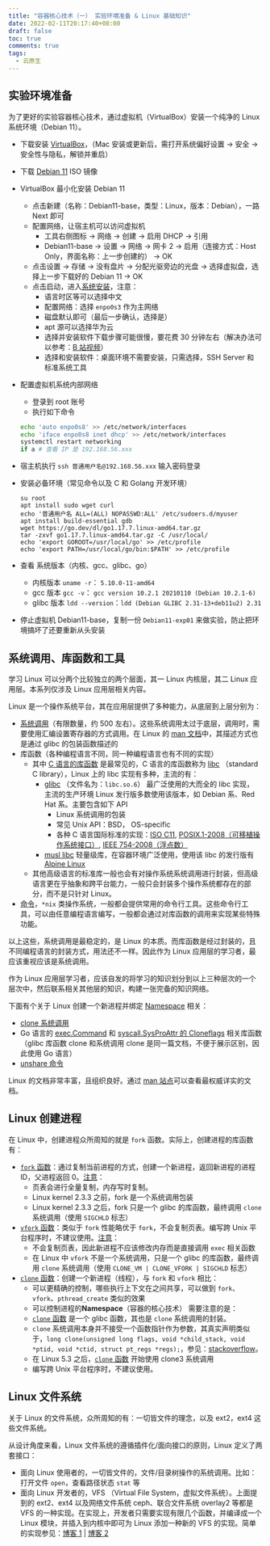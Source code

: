 ```yaml
---
title: "容器核心技术（一） 实验环境准备 & Linux 基础知识"
date: 2022-02-11T20:17:40+08:00
draft: false
toc: true
comments: true
tags:
  - 云原生
---
```


## 实验环境准备

为了更好的实验容器核心技术，通过虚拟机（VirtualBox）安装一个纯净的 Linux 系统环境（Debian 11）。

* 下载安装 [VirtualBox](https://www.virtualbox.org/)，（Mac 安装或更新后，需打开系统偏好设置 -> 安全 -> 安全性与隐私，解锁并重启）
* 下载 [Debian 11](https://www.debian.org/) ISO 镜像
* VirtualBox 最小化安装 Debian 11
    * 点击新建（名称：Debian11-base，类型：Linux，版本：Debian），一路 Next 即可
    * 配置网络，让宿主机可以访问虚拟机
        * 工具右侧图标 -> 网络 -> 创建 -> 启用 DHCP -> 引用
        * Debian11-base -> 设置 -> 网络 -> 网卡 2 -> 启用（连接方式：Host Only，界面名称：上一步创建的） -> OK
    * 点击设置 -> 存储 -> 没有盘片 -> 分配光驱旁边的光盘 -> 选择虚拟盘，选择上一步下载好的 Debian 11 -> OK
    * 点击启动，进入[系统安装](https://www.debian.org/releases/stable/amd64/ch06s03.zh-cn.html)，注意：
        * 语言时区等可以选择中文
        * 配置网络：选择 `enpo0s3` 作为主网络
        * 磁盘默认即可（最后一步确认，选择是）
        * apt 源可以选择华为云
        * 选择并安装软件下载步骤可能很慢，要花费 30 分钟左右（解决办法可以参考：[B 站视频](https://www.bilibili.com/video/av74615315/)）
        * 选择和安装软件：桌面环境不需要安装，只需选择，SSH Server 和 标准系统工具
* 配置虚拟机系统内部网络
    * 登录到 root 账号
    * 执行如下命令

    ```bash
    echo 'auto enpo0s8' >> /etc/network/interfaces
    echo 'iface enpo0s8 inet dhcp' >> /etc/network/interfaces
    systemctl restart networking
    if a # 查看 IP 是 192.168.56.xxx
    ```

* 宿主机执行 `ssh 普通用户名@192.168.56.xxx` 输入密码登录
* 安装必备环境（常见命令以及 C 和 Golang 开发环境）

    ```
    su root
    apt install sudo wget curl
    echo '普通用户名 ALL=(ALL) NOPASSWD:ALL' /etc/sudoers.d/myuser
    apt install build-essential gdb
    wget https://go.dev/dl/go1.17.7.linux-amd64.tar.gz
    tar -zxvf go1.17.7.linux-amd64.tar.gz -C /usr/local/
    echo 'export GOROOT=/usr/local/go' >> /etc/profile
    echo 'export PATH=/usr/local/go/bin:$PATH' >> /etc/profile
    ```

* 查看 系统版本（内核、gcc、glibc、go）
    * 内核版本 `uname -r`： `5.10.0-11-amd64`
    * gcc 版本 `gcc -v`： `gcc version 10.2.1 20210110 (Debian 10.2.1-6) `
    * glibc 版本 `ldd --version`：`ldd (Debian GLIBC 2.31-13+deb11u2) 2.31`
* 停止虚拟机 Debian11-base，复制一份 `Debian11-exp01` 来做实验，防止把环境搞坏了还要重新从头安装

## 系统调用、库函数和工具

学习 Linux 可以分两个比较独立的两个层面，其一 Linux 内核层，其二 Linux 应用层。本系列仅涉及 Linux 应用层相关内容。

Linux 是一个操作系统平台，其在应用层提供了多种能力，从底层到上层分别为：

* [系统调用](https://man7.org/linux/man-pages/dir_section_2.html)（有限数量，约 500 左右）。这些系统调用太过于底层，调用时，需要使用汇编设置寄存器的方式调用。在 Linux 的 [man 文档](https://man7.org/linux/man-pages/index.html)中，其描述方式也是通过 glibc 的包装函数描述的
* 库函数（各种编程语言不同，同一种编程语言也有不同的实现）
    * 其中 [C 语言的库函数](https://man7.org/linux/man-pages/dir_section_3.html) 是最常见的，C 语言的库函数称为 [libc](https://man7.org/linux/man-pages/man7/libc.7.html) （standard C library），Linux 上的 libc 实现有多种，主流的有：
        * [glibc](http://www.gnu.org/software/libc/) （文件名为：`libc.so.6`） 最广泛使用的大而全的 libc 实现， 主流的生产环境 Linux 发行版多数使用该版本，如 Debian 系、Red Hat 系。主要包含如下 API
            * Linux 系统调用的包装
            * 常见 Unix API：BSD， OS-specific
            * 各种 C 语言国际标准的实现：[ISO C11](https://en.wikipedia.org/wiki/C11_(C_standard_revision)), [POSIX.1-2008（可移植操作系统接口）](https://en.wikipedia.org/wiki/POSIX), [IEEE 754-2008（浮点数）](https://en.wikipedia.org/wiki/IEEE_754-2008_revision)
        * [musl libc](http://musl.libc.org/) 轻量级库，在容器环境广泛使用，使用该 libc 的发行版有 [Alpine Linux](https://zh.wikipedia.org/wiki/Alpine_Linux)
    * 其他高级语言的标准库一般也会有对操作系统系统调用进行封装，但高级语言更在乎抽象和跨平台能力，一般只会封装多个操作系统都存在的部分，而不是只针对 Linux。
* [命令](https://man7.org/linux/man-pages/dir_section_1.html)，`*nix` 类操作系统，一般都会提供常用的命令行工具。这些命令行工具，可以由任意编程语言编写，一般都会通过对库函数的调用来实现某些特殊功能。

以上这些，系统调用是最稳定的，是 Linux 的本质。而库函数是经过封装的，且不同编程语言的封装方式，用法还不一样。因此作为 Linux 应用层的学习者，最应该重视应该是系统调用。

作为 Linux 应用层学习者，应该自发的将学习的知识划分到以上三种层次的一个层次中，然后联系相关其他层的知识，构建一张完备的知识网络。

下面有个关于 Linux 创建一个新进程并绑定 [Namespace](https://man7.org/linux/man-pages/man7/namespaces.7.html) 相关：

* [clone 系统调用](https://man7.org/linux/man-pages/man2/clone.2.html)
* Go 语言的 [exec.Command](https://pkg.go.dev/os/exec#Command) 和 [syscall.SysProAttr 的 Cloneflags](https://pkg.go.dev/syscall#SysProcAttr) 相关库函数 （glibc 库函数 clone 和系统调用 clone 是同一篇文档，不便于展示区别，因此使用 Go 语言）
* [unshare 命令](https://man7.org/linux/man-pages/man1/unshare.1.html)

Linux 的文档非常丰富，且组织良好。通过 [man 站点](https://man7.org/linux/man-pages/index.html)可以查看最权威详实的文档。

## Linux 创建进程

在 Linux 中，创建进程众所周知的就是 `fork` 函数。实际上，创建进程的库函数有：

* [`fork` 函数](https://man7.org/linux/man-pages/man2/fork.2.html)：通过复制当前进程的方式，创建一个新进程，返回新进程的进程 ID，父进程返回 0。[注意](https://man7.org/linux/man-pages/man2/fork.2.html#NOTES)：
    * 页表会进行全量复制，内存写时复制。
    * Linux kernel 2.3.3 之前，fork 是一个系统调用包装
    * Linux kernel 2.3.3 之后，fork 只是一个 glibc 的库函数，最终调用 `clone` 系统调用（使用 `SIGCHLD` 标志）
* [`vfork` 函数](https://man7.org/linux/man-pages/man2/vfork.2.html)：类似于 `fork` 性能略优于 `fork`，不会复制页表。编写跨 Unix 平台程序时，不建议使用。[注意](https://man7.org/linux/man-pages/man2/vfork.2.html)：
    * 不会复制页表，因此新进程不应该修改内存而是直接调用 `exec` 相关函数
    * 在 Linux 中 `vfork` 不是一个系统调用，只是一个 glibc 的库函数，最终调用 `clone` 系统调用（使用 `CLONE_VM | CLONE_VFORK | SIGCHLD` 标志）
* [`clone` 函数](https://man7.org/linux/man-pages/man2/clone.2.html)：创建一个新进程（线程），与 `fork` 和 `vfork` 相比：
    * 可以更精确的控制，哪些执行上下文在之间共享，可以做到 `fork`、`vfork`、`pthread_create` 类似的效果
    * 可以控制进程的**Namespace**（容器的核心技术）
    需要注意的是：
    * [`clone` 函数](https://man7.org/linux/man-pages/man2/clone.2.html) 是一个 glibc 函数，其也是 `clone` 系统调用的封装。
    * `clone` 系统调用本身并不接受一个函数指针作为参数，其真实声明类似于，`long clone(unsigned long flags, void *child_stack, void *ptid, void *ctid, struct pt_regs *regs);`，参见：[stackoverflow](https://stackoverflow.com/a/18904917)。
    * 在 Linux 5.3 之后，[`clone` 函数](https://man7.org/linux/man-pages/man2/clone.2.html#VERSIONS) 开始使用 clone3 系统调用
    * 编写跨 Unix 平台程序时，不建议使用。

## Linux 文件系统

关于 Linux 的文件系统，众所周知的有：一切皆文件的理念，以及 ext2，ext4 这些文件系统。

从设计角度来看，Linux 文件系统的遵循插件化/面向接口的原则，Linux 定义了两套接口：

* 面向 Linux 使用者的，一切皆文件的，文件/目录树操作的系统调用。比如：打开文件 `open`，查看路径状态 `stat` 等
* 面向 Linux 开发者的，VFS （Virtual File System，虚拟文件系统）。上面提到的 ext2、ext4 以及网络文件系统 ceph、联合文件系统 overlay2 等都是 VFS 的一种实现。在实现上，开发者只需要实现有限几个函数，并编译成一个 Linux 模块，并插入到内核中即可为 Linux 添加一种新的 VFS 的实现。简单的实现参见：[博客 1](https://blog.csdn.net/qq_35536179/article/details/109013447) | [博客 2](https://blog.csdn.net/dog250/article/details/100099936)
